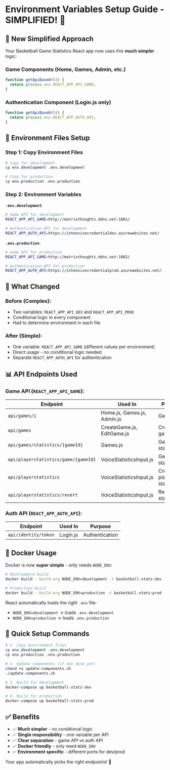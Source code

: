 # Environment Variables Setup Guide - SIMPLIFIED! 🎉

## 🎯 New Simplified Approach

Your Basketball Game Statistics React app now uses this **much simpler** logic:

### **Game Components (Home, Games, Admin, etc.)**
```javascript
function getApiBaseUrl() {
  return process.env.REACT_APP_API_GAME;
}
```

### **Authentication Component (Login.js only)**
```javascript
function getApiBaseUrl() {
  return process.env.REACT_APP_AUTH_API;
}
```

## 📁 Environment Files Setup

### **Step 1: Copy Environment Files**
```bash
# Copy for development
cp env.development .env.development

# Copy for production  
cp env.production .env.production
```

### **Step 2: Environment Variables**

**`.env.development`**:
```bash
# Game API for development
REACT_APP_API_GAME=http://matrixthoughts.ddns.net:1001/

# Authentication API for development  
REACT_APP_AUTH_API=https://intensivecredentialdev.azurewebsites.net/
```

**`.env.production`**:
```bash
# Game API for production
REACT_APP_API_GAME=http://matrixthoughts.ddns.net:1002/

# Authentication API for production
REACT_APP_AUTH_API=https://intensivecredentialprod.azurewebsites.net/
```

## 🚀 What Changed

### **Before (Complex)**:
- Two variables: `REACT_APP_API_DEV` and `REACT_APP_API_PROD`
- Conditional logic in every component
- Had to determine environment in each file

### **After (Simple)**:
- One variable: `REACT_APP_API_GAME` (different values per environment)
- Direct usage - no conditional logic needed
- Separate `REACT_APP_AUTH_API` for authentication

## 📊 API Endpoints Used

### **Game API** (`REACT_APP_API_GAME`):
| **Endpoint** | **Used In** | **Purpose** |
|--------------|-------------|-------------|
| `api/games/1` | Home.js, Games.js, Admin.js | Get games |
| `api/games` | CreateGame.js, EditGame.js | Create/Edit games |
| `api/games/statistics/{gameId}` | Games.js | Get game statistics |
| `api/playerstatistics/game/{gameId}` | VoiceStatisticsInput.js | Get player stats |
| `api/playerstatistics` | VoiceStatisticsInput.js | Create player stats |
| `api/playerstatistics/revert` | VoiceStatisticsInput.js | Revert stats |

### **Auth API** (`REACT_APP_AUTH_API`):
| **Endpoint** | **Used In** | **Purpose** |
|--------------|-------------|-------------|
| `api/identity/token` | Login.js | Authentication |

## 🐳 Docker Usage

Docker is now **super simple** - only needs `NODE_ENV`:

```bash
# Development build
docker build --build-arg NODE_ENV=development -t basketball-stats:dev .

# Production build  
docker build --build-arg NODE_ENV=production -t basketball-stats:prod .
```

React automatically loads the right `.env` file:
- `NODE_ENV=development` → loads `.env.development`
- `NODE_ENV=production` → loads `.env.production`

## 🔧 Quick Setup Commands

```bash
# 1. Copy environment files
cp env.development .env.development
cp env.production .env.production

# 2. Update components (if not done yet)
chmod +x update-components.sh
./update-components.sh

# 3. Build for development
docker-compose up basketball-stats-dev

# 4. Build for production
docker-compose up basketball-stats-prod
```

## ✅ Benefits

- ✅ **Much simpler** - no conditional logic
- ✅ **Single responsibility** - one variable per API
- ✅ **Clear separation** - game API vs auth API
- ✅ **Docker friendly** - only need `NODE_ENV`
- ✅ **Environment specific** - different ports for dev/prod

Your app automatically picks the right endpoints! 🎯 
